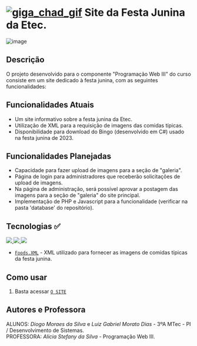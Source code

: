 # [![giga_chad_gif](https://cdn3.emoji.gg/emojis/2329-giga-chad-gif.gif)](https://emoji.gg/emoji/2329-giga-chad-gif) Site da Festa Junina da Etec.

![image](https://trabalhos-etec.github.io/projeto-site-xml/imgs/arraial.jpg)

## Descrição

O projeto desenvolvido para o componente "Programação Web III" do curso consiste em um site dedicado à festa junina, com as seguintes funcionalidades:

## Funcionalidades Atuais

- Um site informativo sobre a festa junina da Etec.
- Utilização de XML para a requisição de imagens das comidas típicas.
- Disponibilidade para download do Bingo (desenvolvido em C#) usado na festa junina de 2023.

## Funcionalidades Planejadas

- Capacidade para fazer upload de imagens para a seção de "galeria".
- Página de login para administradores que receberão solicitações de upload de imagens.
- Na página de administração, será possível aprovar a postagem das imagens para a seção de "galeria" do site principal.
- Implementação de PHP e Javascript para a funcionalidade (verificar na pasta 'database' do repositório).

## Tecnologias ✅

<a href="https://skillicons.dev">
    <img src="https://skillicons.dev/icons?i=html" />
    <img src="https://skillicons.dev/icons?i=css" />
    <img src="https://skillicons.dev/icons?i=js" />
</a>

<br>

- [`Foods.XML`](https://github.com/trabalhos-etec/festa-junina-xml/blob/main/foods.xml) - XML utilizado para fornecer as imagens de comidas típicas da festa junina.

## Como usar

1. Basta acessar [`O SITE`](https://trabalhos-etec.github.io/projeto-site-xml/) 

## Autores e Professora

ALUNOS: *Diogo Moraes da Silva* e *Luiz Gabriel Morato Dias* - 3ºA MTec - PI / Desenvolvimento de Sistemas.
<br>
PROFESSORA: *Alicia Stefany da Silva* - Programação Web III.

